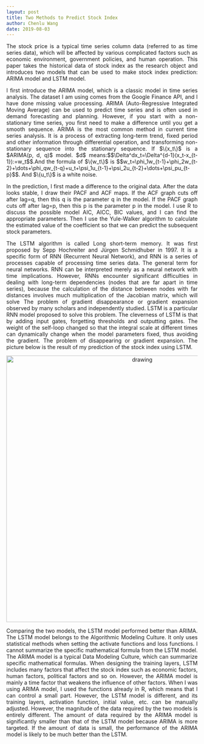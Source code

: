 ```yaml
---
layout: post
title: Two Methods to Predict Stock Index
author: Chenlu Wang
date: 2019-08-03
---
```




<p style="text-align:justify">
The stock price is a typical time series column data (referred to as time series data), which will be affected by various complicated factors such as economic environment, government policies, and human operation. This paper takes the historical data of stock index as the research object and introduces two models that can be used to make stock index prediction: ARIMA model and LSTM model.
</p>

<!-- more -->

<p style="text-align:justify">
I first introduce the ARIMA model, which is a classic model in time series analysis. The dataset I am using comes from the Google Finance API, and I have done missing value processing. ARIMA (Auto-Regressive Integrated Moving Average) can be used to predict time series and is often used in demand forecasting and planning. However, if you start with a non-stationary time series, you first need to make a difference until you get a smooth sequence. ARIMA is the most common method in current time series analysis. It is a process of extracting long-term trend, fixed period and other information through differential operation, and transforming non-stationary sequence into the stationary sequence. If $\{x_t\}$ is a $ARIMA(p, d, q)$ model. $d$ means:$$\Delta^dx_t=\Delta^{d-1}(x_t-x_{t-1}):=w_t$$.And the formula of $\{w_t\}$ is $$w_t=\phi_1w_{t-1}+\phi_2w_{t-2}+\dots+\phi_qw_{t-q}+u_t+\psi_1u_{t-1}+\psi_2u_{t-2}+\dots+\psi_pu_{t-p}$$. And $\{u_t\}$ is a white noise.
</p>

<p style="text-align:justify">
In the prediction, I first made a difference to the original data. After the data looks stable, I draw their PACF and ACF maps. If the ACF graph cuts off after lag=q, then this q is the parameter q in the model. If the PACF graph cuts off after lag=p, then this p is the parameter p in the model. I use R to discuss the possible model AIC, AICC, BIC values, and I can find the appropriate parameters. Then I use the Yule-Walker algorithm to calculate the estimated value of the coefficient so that we can predict the subsequent stock parameters.
</p>

<p style="text-align:justify">
The LSTM algorithm is called Long short-term memory. It was first proposed by Sepp Hochreiter and Jürgen Schmidhuber in 1997. It is a specific form of RNN (Recurrent Neural Network), and RNN is a series of processes capable of processing time series data. The general term for neural networks. RNN can be interpreted merely as a neural network with time implications. However, RNNs encounter significant difficulties in dealing with long-term dependencies (nodes that are far apart in time series), because the calculation of the distance between nodes with far distances involves much multiplication of the Jacobian matrix, which will solve The problem of gradient disappearance or gradient expansion observed by many scholars and independently studied. LSTM is a particular RNN model proposed to solve this problem. The cleverness of LSTM is that by adding input gates, forgetting thresholds and outputting gates. The weight of the self-loop changed so that the integral scale at different times can dynamically change when the model parameters fixed, thus avoiding the gradient. The problem of disappearing or gradient expansion. The picture below is the result of my prediction of the stock index using LSTM.
</p>


<center>
<img src="/wclnarry.github.io/picture/11.png" alt="drawing" width="700"/>
</center>

<p style="text-align:justify">
Comparing the two models, the LSTM model performed better than ARIMA. The LSTM model belongs to the Algorithmic Modeling Culture. It only uses statistical methods when setting the activate functions and loss functions. I cannot summarize the specific mathematical formula from the LSTM model. The ARIMA model is a typical Data Modeling Culture, which can summarize specific mathematical formulas. When designing the training layers, LSTM includes many factors that affect the stock index such as economic factors, human factors, political factors and so on. However, the ARIMA model is mainly a time factor that weakens the influence of other factors. When I was using ARIMA model, I used the functions already in R, which means that I can control a small part. However, the LSTM model is different, and its training layers, activation function, initial value, etc. can be manually adjusted. However, the magnitude of the data required by the two models is entirely different. The amount of data required by the ARIMA model is significantly smaller than that of the LSTM model because ARIMA is more targeted. If the amount of data is small, the performance of the ARIMA model is likely to be much better than the LSTM.
</p>

